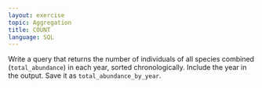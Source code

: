 ```yaml
---
layout: exercise
topic: Aggregation
title: COUNT
language: SQL
---
```


Write a query that returns the number of individuals of all species
combined (`total_abundance`) in each year, sorted chronologically. Include the 
year in the output. Save it as `total_abundance_by_year`.
